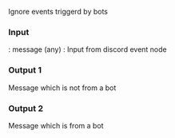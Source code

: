 Ignore events triggerd by bots

### Input

: message (any) : Input from discord event node

### Output 1

Message which is not from a bot

### Output 2

Message which is from a bot
